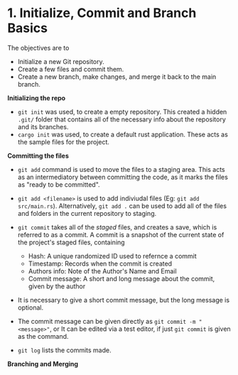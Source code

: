 # 1. Initialize, Commit and Branch Basics

The objectives are to

- Initialize a new Git repository.
- Create a few files and commit them.
- Create a new branch, make changes, and merge it back to the main branch.

**Initializing the repo**

- `git init` was used, to create a empty repository. This created a hidden `.git/` folder that contains all of the necessary info about the repository and its branches.
- `cargo init` was used, to create a default rust application. These acts as the sample files for the project.

**Committing the files**

- `git add` command is used to move the files to a staging area. This acts as an intermediatory between committing the code, as it marks the files as "ready to be committed".
- `git add <filename>` is used to add indiviudal files (Eg: `git add src/main.rs`). Alternatively, `git add .` can be used to add all of the files and folders in the current repository to staging.
- `git commit` takes all of the *staged* files, and creates a save, which is referred to as a commit. A commit is a snapshot of the current state of the project's staged files, containing
    - Hash: A unique randomized ID used to refernce a commit
    - Timestamp: Records when the commit is created
    - Authors info: Note of the Author's Name and Email
    - Commit message: A short and long message about the commit, given by the author<br>

- It is necessary to give a short commit message, but the long message is optional.
- The commit message can be given directly as `git commit -m "<message>"`, or It can be edited via a test editor, if just `git commit` is given as the command.
- `git log` lists the commits made.

**Branching and Merging**